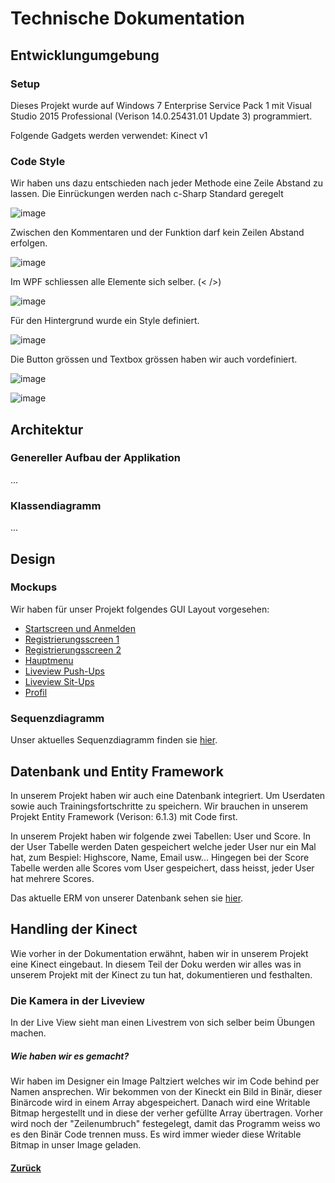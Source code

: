 # Technische Dokumentation
  
  ## Entwicklungumgebung
  
  
  ### Setup
  Dieses Projekt wurde auf Windows 7 Enterprise Service Pack 1 mit Visual Studio 2015 Professional (Verison 14.0.25431.01 Update 3) programmiert. 
  
  Folgende Gadgets werden verwendet:
  Kinect v1
  
  
  ### Code Style
Wir haben uns dazu entschieden nach jeder Methode eine Zeile Abstand zu lassen. Die Einrückungen werden nach c-Sharp Standard geregelt


![image](https://cloud.githubusercontent.com/assets/25527030/26235717/1503a76c-3c6d-11e7-972e-2745ae7e1ea1.png)
  
Zwischen den Kommentaren und der Funktion darf kein Zeilen Abstand erfolgen. 
  
![image](https://cloud.githubusercontent.com/assets/25527030/26236187/52d6b2c6-3c6f-11e7-96a5-65b45e35730e.png)

Im WPF schliessen alle Elemente sich selber. (< />)

![image](https://cloud.githubusercontent.com/assets/25527030/26236514/fab300d4-3c70-11e7-8a1d-bd3ebe3196bf.png)

Für den Hintergrund wurde ein Style definiert. 

![image](https://cloud.githubusercontent.com/assets/25527030/26236565/468b7162-3c71-11e7-9f01-92b61820a3f0.png)

Die Button grössen und Textbox grössen haben wir auch vordefiniert.

![image](https://cloud.githubusercontent.com/assets/25527030/26237284/caec0676-3c74-11e7-819d-1108ca2811ec.png)

![image](https://cloud.githubusercontent.com/assets/25527030/26237297/dac9be1c-3c74-11e7-846e-a69fe5edddc3.png)



  ## Architektur
    
  ### Genereller Aufbau der Applikation
  ...
  
  ### Klassendiagramm
  ...
  
  
  ## Design
    
  ### Mockups
  Wir haben für unser Projekt folgendes GUI Layout vorgesehen:
  * [Startscreen und Anmelden](img/start.png)
  * [Registrierungsscreen 1](img/register.png)
  * [Registrierungsscreen 2](img/register2.png)
  * [Hauptmenu](img/mainmenu.png)
  * [Liveview Push-Ups](img/liveview.png)
  * [Liveview Sit-Ups](img/liveview2.png)
  * [Profil](img/profile.png)
  
  
  ### Sequenzdiagramm
  Unser aktuelles Sequenzdiagramm finden sie [hier](img/sd_tys.PNG).
  
  ## Datenbank und Entity Framework
  In unserem Projekt haben wir auch eine Datenbank integriert. Um Userdaten sowie auch Trainingsfortschritte zu speichern.
  Wir brauchen in unserem Projekt Entity Framework (Verison: 6.1.3) mit Code first.
  
  In unserem Projekt haben wir folgende zwei Tabellen: User und Score. 
  In der User Tabelle werden Daten gespeichert welche jeder User nur ein Mal hat, zum Bespiel: Highscore, Name, Email usw... 
  Hingegen bei der Score Tabelle werden alle Scores vom User gespeichert, dass heisst, jeder User hat mehrere Scores.
  
  Das aktuelle ERM von unserer Datenbank sehen sie [hier](img/erm_tys.PNG).
  
  
  ## Handling der Kinect
  Wie vorher in der Dokumentation erwähnt, haben wir in unserem Projekt eine Kinect eingebaut. In diesem Teil der Doku werden wir alles   was in unserem Projekt mit der Kinect zu tun hat, dokumentieren und festhalten.
  
  ### Die Kamera in der Liveview
  In der Live View sieht man einen Livestrem von sich selber beim Übungen machen.
  
 ##### Wie haben wir es gemacht?
  Wir haben im Designer ein Image Paltziert welches wir im Code behind per Namen ansprechen. Wir bekommen von der Kineckt ein Bild in    Binär, dieser Binärcode wird in einem Array abgespeichert. Danach wird eine Writable Bitmap hergestellt und in diese der verher   gefüllte Array übertragen. Vorher wird noch der "Zeilenumbruch" festegelegt, damit das Programm weiss wo es den Binär Code trennen muss. Es wird immer wieder diese Writable Bitmap in unser Image geladen. 
  
  
  
  
  #### [Zurück](../README.md)
